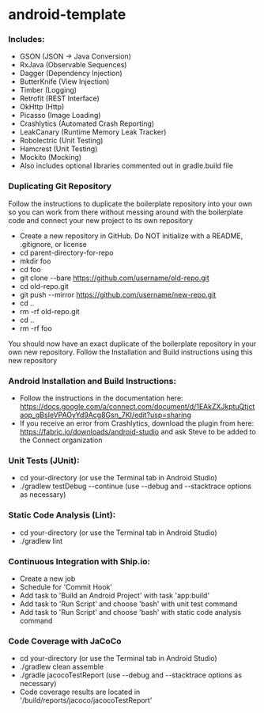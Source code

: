 # android-template
### Includes:
+ GSON (JSON -> Java Conversion)
+ RxJava (Observable Sequences)
+ Dagger (Dependency Injection)
+ ButterKnife (View Injection)
+ Timber (Logging)
+ Retrofit (REST Interface)
+ OkHttp (Http)
+ Picasso (Image Loading)
+ Crashlytics (Automated Crash Reporting)
+ LeakCanary (Runtime Memory Leak Tracker)
+ Robolectric (Unit Testing)
+ Hamcrest (Unit Testing)
+ Mockito (Mocking)
+ Also includes optional libraries commented out in gradle.build file

### Duplicating Git Repository
Follow the instructions to duplicate the boilerplate repository into your own so you can work from there without messing around with the boilerplate code and connect your new project to its own repository
+ Create a new repository in GitHub. Do NOT initialize with a README, .gitignore, or license
+ cd parent-directory-for-repo
+ mkdir foo
+ cd foo
+ git clone --bare https://github.com/username/old-repo.git
+ cd old-repo.git
+ git push --mirror https://github.com/username/new-repo.git
+ cd ..
+ rm -rf old-repo.git
+ cd ..
+ rm -rf foo

You should now have an exact duplicate of the boilerplate repository in your own new repository. Follow the Installation and Build instructions using this new repository

### Android Installation and Build Instructions: 
+ Follow the instructions in the documentation here: https://docs.google.com/a/connect.com/document/d/1EAkZXJkptuQtjctaop_gBsIeVPAOyYd9Acg8Gsn_7KI/edit?usp=sharing
+ If you receive an error from Crashlytics, download the plugin from here: https://fabric.io/downloads/android-studio and ask Steve to be added to the Connect organization

### Unit Tests (JUnit):
+ cd your-directory (or use the Terminal tab in Android Studio)
+ ./gradlew testDebug --continue (use --debug and --stacktrace options as necessary)

### Static Code Analysis (Lint):
+ cd your-directory (or use the Terminal tab in Android Studio)
+ ./gradlew lint

### Continuous Integration with Ship.io:
+ Create a new job
+ Schedule for 'Commit Hook'
+ Add task to 'Build an Android Project' with task 'app:build'
+ Add task to 'Run Script' and choose 'bash' with unit test command
+ Add task to 'Run Script' and choose 'bash' with static code analysis command

### Code Coverage with JaCoCo
+ cd your-directory (or use the Terminal tab in Android Studio)
+ ./gradlew clean assemble
+ ./gradle jacocoTestReport (use --debug and --stacktrace options as necessary)
+ Code coverage results are located in '/build/reports/jacoco/jacocoTestReport'
